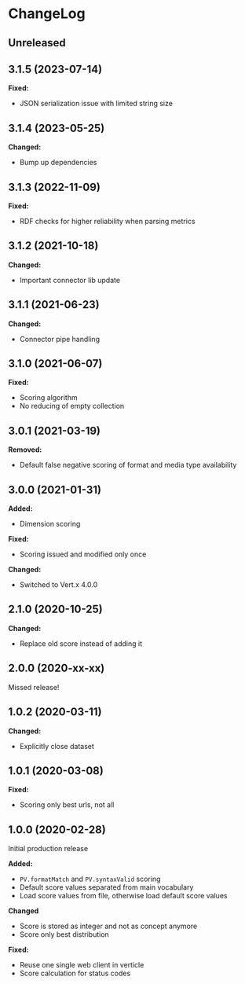 # ChangeLog

## Unreleased

## 3.1.5 (2023-07-14)

**Fixed:**
* JSON serialization issue with limited string size

## 3.1.4 (2023-05-25)

**Changed:**
* Bump up dependencies

## 3.1.3 (2022-11-09)

**Fixed:**
* RDF checks for higher reliability when parsing metrics

## 3.1.2 (2021-10-18)

**Changed:**
* Important connector lib update

## 3.1.1 (2021-06-23)

**Changed:**
* Connector pipe handling

## 3.1.0 (2021-06-07)

**Fixed:**
* Scoring algorithm
* No reducing of empty collection  

## 3.0.1 (2021-03-19)

**Removed:**
* Default false negative scoring of format and media type availability

## 3.0.0 (2021-01-31)

**Added:**
* Dimension scoring

**Fixed:**
* Scoring issued and modified only once

**Changed:**
* Switched to Vert.x 4.0.0

## 2.1.0 (2020-10-25)

**Changed:**
* Replace old score instead of adding it

## 2.0.0 (2020-xx-xx)

Missed release!

## 1.0.2 (2020-03-11)

**Changed:**
* Explicitly close dataset

## 1.0.1 (2020-03-08)

**Fixed:**
* Scoring only best urls, not all

## 1.0.0 (2020-02-28)

Initial production release

**Added:**
* `PV.formatMatch` and `PV.syntaxValid` scoring
* Default score values separated from main vocabulary
* Load score values from file, otherwise load default score values
 
**Changed**
* Score is stored as integer and not as concept anymore
* Score only best distribution 

**Fixed:**
* Reuse one single web client in verticle
* Score calculation for status codes